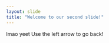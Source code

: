 ```yaml
---
layout: slide
title: "Welcome to our second slide!"
---
```

lmao yeet
Use the left arrow to go back!
